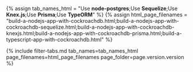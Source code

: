 {% assign tab_names_html = "Use <strong>node-postgres</strong>;Use <strong>Sequelize</strong>;Use <strong>Knex.js</strong>;Use <strong>Prisma</strong>;Use <strong>TypeORM</strong>" %}
{% assign html_page_filenames = "build-a-nodejs-app-with-cockroachdb.html;build-a-nodejs-app-with-cockroachdb-sequelize.html;build-a-nodejs-app-with-cockroachdb-knexjs.html;build-a-nodejs-app-with-cockroachdb-prisma.html;build-a-typescript-app-with-cockroachdb.html" %}

{% include filter-tabs.md tab_names=tab_names_html page_filenames=html_page_filenames page_folder=page.version.version %}
